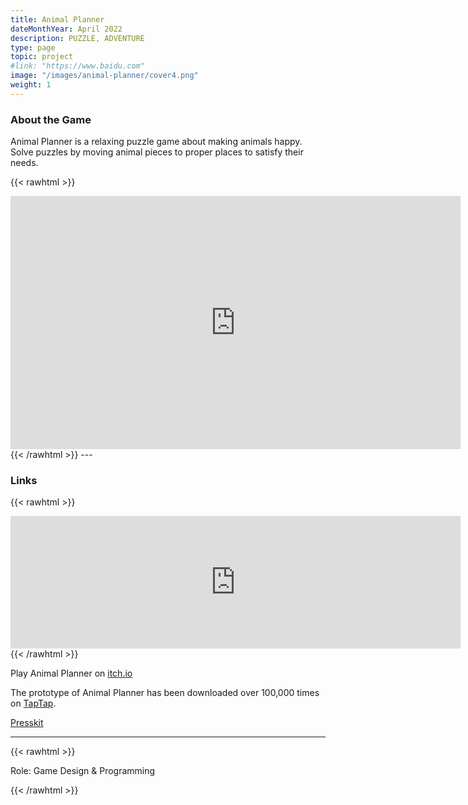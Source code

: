 ```yaml
---
title: Animal Planner
dateMonthYear: April 2022
description: PUZZLE, ADVENTURE
type: page
topic: project
#link: "https://www.baidu.com"
image: "/images/animal-planner/cover4.png"
weight: 1
---
```


### About the Game
Animal Planner is a relaxing puzzle game about making animals happy. Solve puzzles by moving animal pieces to proper places to satisfy their needs.

<!-- It's a game about likes & dislikes.   -->

<!-- ### How to Play
Make all animals happy by satisfying their needs. (eg. A sheep 🐑 will be happy if it is next to a grass and away from all the wolves 🐺.) -->

<!-- {{< vimeo 819503860 >}} -->

{{< rawhtml >}} 
  <!-- <iframe src="https://youtu.be/AsDYqqC0TIM?si=BXzE8eRmjN-3na8u" width="640" height="360" frameborder="0"
  allowfullscreen="true"> </iframe>   -->
  <iframe width="720" height="405" src="https://www.youtube.com/embed/AsDYqqC0TIM?si=BXzE8eRmjN-3na8u" title="YouTube video player" frameborder="0" allow="accelerometer; autoplay; clipboard-write; encrypted-media; gyroscope; picture-in-picture; web-share" allowfullscreen></iframe>
{{< /rawhtml >}}  
---  

### Links
{{< rawhtml >}} 
<iframe src="https://store.steampowered.com/widget/2479960/" frameborder="0" width="720" height="212"></iframe>
{{< /rawhtml >}}  

Play Animal Planner on [itch.io](https://lunardust.itch.io/animalrequests)

The prototype of Animal Planner has been downloaded over 100,000 times on [TapTap](https://www.taptap.cn/app/188664).

[Presskit](https://chao-cui.github.io/press_animalplanner/)

----
{{< rawhtml >}} 
<!-- <span style="color:red"> -->
Role: Game Design & Programming
<!-- </span> -->
{{< /rawhtml >}}  

